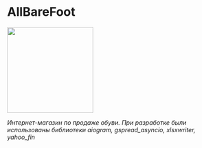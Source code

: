 # AllBareFoot
<img src="https://static-cdn4-2.vigbo.tech/u204196/136920/logo/u-1303243ca92cb182e9adbdf58e9626b5@2x.jpg?v=46.814" width="200" />

*Интернет-магазин по продаже обуви. При разработке были использованы библиотеки aiogram, gspread_asyncio, xlsxwriter, yahoo_fin*

